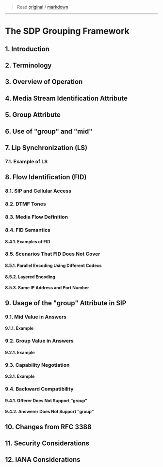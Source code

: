 > Read [original](https://tools.ietf.org/html/rfc5888) / [markdown](../markdown/rfc5888.md)

---

# The SDP Grouping Framework

## 1. Introduction

## 2. Terminology

## 3. Overview of Operation

## 4. Media Stream Identification Attribute

## 5. Group Attribute

## 6. Use of "group" and "mid"

## 7. Lip Synchronization (LS)

### 7.1. Example of LS

## 8. Flow Identification (FID)

### 8.1. SIP and Cellular Access

### 8.2. DTMF Tones

### 8.3. Media Flow Definition

### 8.4. FID Semantics

#### 8.4.1. Examples of FID

### 8.5. Scenarios That FID Does Not Cover

#### 8.5.1. Parallel Encoding Using Different Codecs

#### 8.5.2. Layered Encoding

#### 8.5.3. Same IP Address and Port Number

## 9. Usage of the "group" Attribute in SIP

### 9.1. Mid Value in Answers

#### 9.1.1. Example

### 9.2. Group Value in Answers

#### 9.2.1. Example

### 9.3. Capability Negotiation

#### 9.3.1. Example

### 9.4. Backward Compatibility

#### 9.4.1. Offerer Does Not Support "group"

#### 9.4.2. Answerer Does Not Support "group"

## 10. Changes from RFC 3388

## 11. Security Considerations

## 12. IANA Considerations